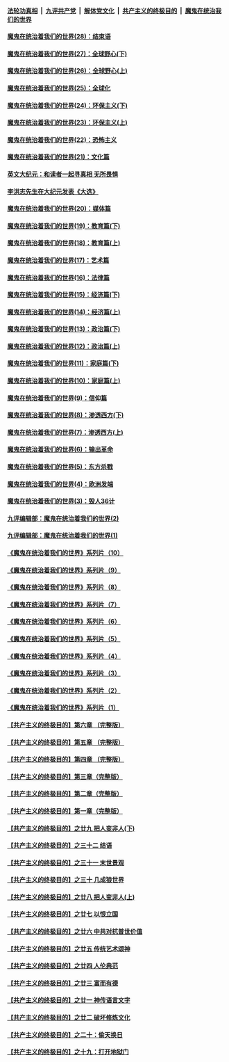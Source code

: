 ####  [法轮功真相](../../../../basic/blob/master/README.md?t=02280201) &nbsp;|&nbsp; [九评共产党](../../../../9ping.md/blob/master/README.md?t=02280201) &nbsp;|&nbsp; [解体党文化](../../../../jtdwh.md/blob/master/README.md?t=02280201)  &nbsp;|&nbsp; [共产主义的终极目的](../../../../gczydzjmd.md/blob/master/README.md?t=02280201) &nbsp;|&nbsp; [魔鬼在统治我们的世界](../../../../mgztzwmdsj.md/blob/master/README.md?t=02280201) 

#### [魔鬼在统治着我们的世界(28)：结束语](../pages/nsc422/n10936246.md?t=02280201) 

#### [魔鬼在统治着我们的世界(27)：全球野心(下)](../pages/nsc422/n10928319.md?t=02280201) 

#### [魔鬼在统治着我们的世界(26)：全球野心(上)](../pages/nsc422/n10900318.md?t=02280201) 

#### [魔鬼在统治着我们的世界(25)：全球化](../pages/nsc422/n10788205.md?t=02280201) 

#### [魔鬼在统治着我们的世界(24)：环保主义(下)](../pages/nsc422/n10695307.md?t=02280201) 

#### [魔鬼在统治着我们的世界(23)：环保主义(上)](../pages/nsc422/n10688613.md?t=02280201) 

#### [魔鬼在统治着我们的世界(22)：恐怖主义](../pages/nsc422/n10614727.md?t=02280201) 

#### [魔鬼在统治着我们的世界(21)：文化篇](../pages/nsc422/n10597706.md?t=02280201) 

#### [英文大纪元：和读者一起寻真相 无所畏惧](../pages/nsc422/n12542027.md?t=02280201) 

#### [李洪志先生在大纪元发表《大选》](../pages/nsc422/n12534746.md?t=02280201) 

#### [魔鬼在统治着我们的世界(20)：媒体篇](../pages/nsc422/n10586579.md?t=02280201) 

#### [魔鬼在统治着我们的世界(19)：教育篇(下)](../pages/nsc422/n10564808.md?t=02280201) 

#### [魔鬼在统治着我们的世界(18)：教育篇(上)](../pages/nsc422/n10526970.md?t=02280201) 

#### [魔鬼在统治着我们的世界(17)：艺术篇](../pages/nsc422/n10499093.md?t=02280201) 

#### [魔鬼在统治着我们的世界(16)：法律篇](../pages/nsc422/n10485969.md?t=02280201) 

#### [魔鬼在统治着我们的世界(15)：经济篇(下)](../pages/nsc422/n10469975.md?t=02280201) 

#### [魔鬼在统治着我们的世界(14)：经济篇(上)](../pages/nsc422/n10457370.md?t=02280201) 

#### [魔鬼在统治着我们的世界(13)：政治篇(下)](../pages/nsc422/n10448270.md?t=02280201) 

#### [魔鬼在统治着我们的世界(12)：政治篇(上)](../pages/nsc422/n10444576.md?t=02280201) 

#### [魔鬼在统治着我们的世界(11)：家庭篇(下)](../pages/nsc422/n10440961.md?t=02280201) 

#### [魔鬼在统治着我们的世界(10)：家庭篇(上)](../pages/nsc422/n10435448.md?t=02280201) 

#### [魔鬼在统治着我们的世界(9)：信仰篇](../pages/nsc422/n10432159.md?t=02280201) 

#### [魔鬼在统治着我们的世界(8)：渗透西方(下)](../pages/nsc422/n10429603.md?t=02280201) 

#### [魔鬼在统治着我们的世界(7)：渗透西方(上)](../pages/nsc422/n10426013.md?t=02280201) 

#### [魔鬼在统治着我们的世界(6)：输出革命](../pages/nsc422/n10421536.md?t=02280201) 

#### [魔鬼在统治着我们的世界(5)：东方杀戮](../pages/nsc422/n10417707.md?t=02280201) 

#### [魔鬼在统治着我们的世界(4)：欧洲发端](../pages/nsc422/n10414890.md?t=02280201) 

#### [魔鬼在统治着我们的世界(3)：毁人36计](../pages/nsc422/n10411583.md?t=02280201) 

#### [九评编辑部：魔鬼在统治着我们的世界(2)](../pages/nsc422/n10410036.md?t=02280201) 

#### [九评编辑部：魔鬼在统治着我们的世界(1)](../pages/nsc422/n10406825.md?t=02280201) 

#### [《魔鬼在统治着我们的世界》系列片（10）](../pages/nsc422/n12292670.md?t=02280201) 

#### [《魔鬼在统治着我们的世界》系列片（9）](../pages/nsc422/n12290859.md?t=02280201) 

#### [《魔鬼在统治着我们的世界》系列片（8）](../pages/nsc422/n12287445.md?t=02280201) 

#### [《魔鬼在统治着我们的世界》系列片（7）](../pages/nsc422/n12283425.md?t=02280201) 

#### [《魔鬼在统治着我们的世界》系列片（6）](../pages/nsc422/n12282314.md?t=02280201) 

#### [《魔鬼在统治着我们的世界》系列片（5）](../pages/nsc422/n12281419.md?t=02280201) 

#### [《魔鬼在统治着我们的世界》系列片（4）](../pages/nsc422/n12274024.md?t=02280201) 

#### [《魔鬼在统治着我们的世界》系列片（3）](../pages/nsc422/n12271322.md?t=02280201) 

#### [《魔鬼在统治着我们的世界》系列片（2）](../pages/nsc422/n12269049.md?t=02280201) 

#### [《魔鬼在统治着我们的世界》系列片（1）](../pages/nsc422/n12267575.md?t=02280201) 

#### [【共产主义的终极目的】第六章 （完整版）](../pages/nsc422/n11428913.md?t=02280201) 

#### [【共产主义的终极目的】第五章 （完整版）](../pages/nsc422/n11428912.md?t=02280201) 

#### [【共产主义的终极目的】第四章 （完整版）](../pages/nsc422/n11428907.md?t=02280201) 

#### [【共产主义的终极目的】第三章（完整版）](../pages/nsc422/n11428848.md?t=02280201) 

#### [【共产主义的终极目的】第二章（完整版）](../pages/nsc422/n11428831.md?t=02280201) 

#### [【共产主义的终极目的】第一章（完整版）](../pages/nsc422/n11417651.md?t=02280201) 

#### [【共产主义的终极目的】之廿九 把人变非人(下)](../pages/nsc422/n11344140.md?t=02280201) 

#### [【共产主义的终极目的】之三十二 结语](../pages/nsc422/n11360535.md?t=02280201) 

#### [【共产主义的终极目的】之三十一 末世景观](../pages/nsc422/n11351129.md?t=02280201) 

#### [【共产主义的终极目的】之三十 几成狼世界](../pages/nsc422/n11348280.md?t=02280201) 

#### [【共产主义的终极目的】之廿八 把人变非人(上)](../pages/nsc422/n11340492.md?t=02280201) 

#### [【共产主义的终极目的】之廿七 以恨立国](../pages/nsc422/n11336944.md?t=02280201) 

#### [【共产主义的终极目的】之廿六 中共对抗普世价值](../pages/nsc422/n11324785.md?t=02280201) 

#### [【共产主义的终极目的】之廿五 传统艺术颂神](../pages/nsc422/n11296396.md?t=02280201) 

#### [【共产主义的终极目的】之廿四 人伦典范](../pages/nsc422/n11296397.md?t=02280201) 

#### [【共产主义的终极目的】之廿三 富而有德](../pages/nsc422/n11283598.md?t=02280201) 

#### [【共产主义的终极目的】之廿一 神传语言文字](../pages/nsc422/n11263265.md?t=02280201) 

#### [【共产主义的终极目的】之廿二 破坏修炼文化](../pages/nsc422/n11245728.md?t=02280201) 

#### [【共产主义的终极目的】之二十：偷天换日](../pages/nsc422/n11238846.md?t=02280201) 

#### [【共产主义的终极目的】之十九：打开地狱门](../pages/nsc422/n11206376.md?t=02280201) 

